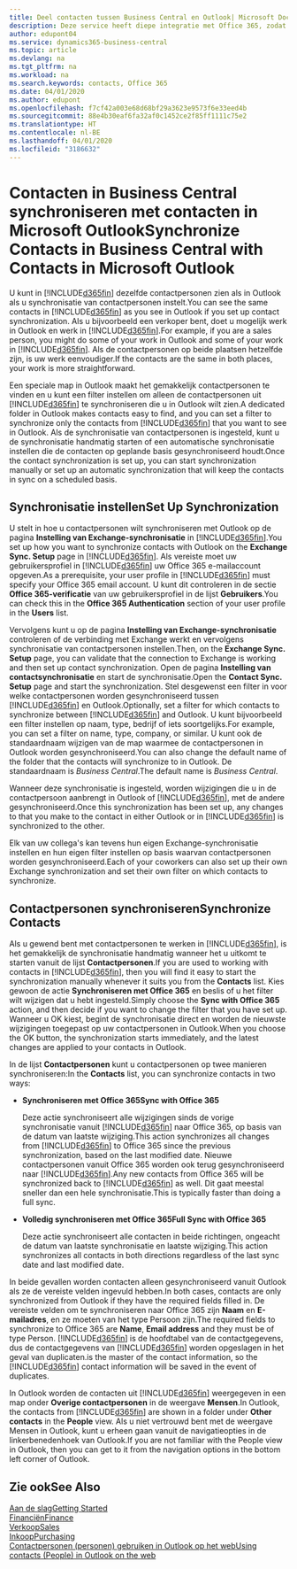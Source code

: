 ```yaml
---
title: Deel contacten tussen Business Central en Outlook| Microsoft Docs
description: Deze service heeft diepe integratie met Office 365, zodat u contacten kunt delen tussen Outlook en Business Central.
author: edupont04
ms.service: dynamics365-business-central
ms.topic: article
ms.devlang: na
ms.tgt_pltfrm: na
ms.workload: na
ms.search.keywords: contacts, Office 365
ms.date: 04/01/2020
ms.author: edupont
ms.openlocfilehash: f7cf42a003e68d68bf29a3623e9573f6e33eed4b
ms.sourcegitcommit: 88e4b30eaf6fa32af0c1452ce2f85ff1111c75e2
ms.translationtype: HT
ms.contentlocale: nl-BE
ms.lasthandoff: 04/01/2020
ms.locfileid: "3186632"
---
```

# <a name="synchronize-contacts-in-business-central-with-contacts-in-microsoft-outlook"></a><span data-ttu-id="6b5ee-103">Contacten in Business Central synchroniseren met contacten in Microsoft Outlook</span><span class="sxs-lookup"><span data-stu-id="6b5ee-103">Synchronize Contacts in Business Central with Contacts in Microsoft Outlook</span></span>
<span data-ttu-id="6b5ee-104">U kunt in [!INCLUDE[d365fin](includes/d365fin_md.md)] dezelfde contactpersonen zien als in Outlook als u synchronisatie van contactpersonen instelt.</span><span class="sxs-lookup"><span data-stu-id="6b5ee-104">You can see the same contacts in [!INCLUDE[d365fin](includes/d365fin_md.md)] as you see in Outlook if you set up contact synchronization.</span></span> <span data-ttu-id="6b5ee-105">Als u bijvoorbeeld een verkoper bent, doet u mogelijk werk in Outlook en werk in [!INCLUDE[d365fin](includes/d365fin_md.md)].</span><span class="sxs-lookup"><span data-stu-id="6b5ee-105">For example, if you are a sales person, you might do some of your work in Outlook and some of your work in [!INCLUDE[d365fin](includes/d365fin_md.md)].</span></span> <span data-ttu-id="6b5ee-106">Als de contactpersonen op beide plaatsen hetzelfde zijn, is uw werk eenvoudiger.</span><span class="sxs-lookup"><span data-stu-id="6b5ee-106">If the contacts are the same in both places, your work is more straightforward.</span></span>  

<span data-ttu-id="6b5ee-107">Een speciale map in Outlook maakt het gemakkelijk contactpersonen te vinden en u kunt een filter instellen om alleen de contactpersonen uit [!INCLUDE[d365fin](includes/d365fin_md.md)] te synchroniseren die u in Outlook wilt zien.</span><span class="sxs-lookup"><span data-stu-id="6b5ee-107">A dedicated folder in Outlook makes contacts easy to find, and you can set a filter to synchronize only the contacts from [!INCLUDE[d365fin](includes/d365fin_md.md)] that you want to see in Outlook.</span></span> <span data-ttu-id="6b5ee-108">Als de synchronisatie van contactpersonen is ingesteld, kunt u de synchronisatie handmatig starten of een automatische synchronisatie instellen die de contacten op geplande basis gesynchroniseerd houdt.</span><span class="sxs-lookup"><span data-stu-id="6b5ee-108">Once the contact synchronization is set up, you can start synchronization manually or set up an automatic synchronization that will keep the contacts in sync on a scheduled basis.</span></span>  

## <a name="set-up-synchronization"></a><span data-ttu-id="6b5ee-109">Synchronisatie instellen</span><span class="sxs-lookup"><span data-stu-id="6b5ee-109">Set Up Synchronization</span></span>
<span data-ttu-id="6b5ee-110">U stelt in hoe u contactpersonen wilt synchroniseren met Outlook op de pagina **Instelling van Exchange-synchronisatie** in [!INCLUDE[d365fin](includes/d365fin_md.md)].</span><span class="sxs-lookup"><span data-stu-id="6b5ee-110">You set up how you want to synchronize contacts with Outlook on the **Exchange Sync. Setup** page in [!INCLUDE[d365fin](includes/d365fin_md.md)].</span></span> <span data-ttu-id="6b5ee-111">Als vereiste moet uw gebruikersprofiel in [!INCLUDE[d365fin](includes/d365fin_md.md)] uw Office 365 e-mailaccount opgeven.</span><span class="sxs-lookup"><span data-stu-id="6b5ee-111">As a prerequisite, your user profile in [!INCLUDE[d365fin](includes/d365fin_md.md)] must specify your Office 365 email account.</span></span> <span data-ttu-id="6b5ee-112">U kunt dit controleren in de sectie **Office 365-verificatie** van uw gebruikersprofiel in de lijst **Gebruikers**.</span><span class="sxs-lookup"><span data-stu-id="6b5ee-112">You can check this in the **Office 365 Authentication** section of your user profile in the **Users** list.</span></span>  

<span data-ttu-id="6b5ee-113">Vervolgens kunt u op de pagina **Instelling van Exchange-synchronisatie** controleren of de verbinding met Exchange werkt en vervolgens synchronisatie van contactpersonen instellen.</span><span class="sxs-lookup"><span data-stu-id="6b5ee-113">Then, on the **Exchange Sync. Setup** page, you can validate that the connection to Exchange is working and then set up contact synchronization.</span></span> <span data-ttu-id="6b5ee-114">Open de pagina **Instelling van contactsynchronisatie** en start de synchronisatie.</span><span class="sxs-lookup"><span data-stu-id="6b5ee-114">Open the **Contact Sync. Setup** page and start the synchronization.</span></span> <span data-ttu-id="6b5ee-115">Stel desgewenst een filter in voor welke contactpersonen worden gesynchroniseerd tussen [!INCLUDE[d365fin](includes/d365fin_md.md)] en Outlook.</span><span class="sxs-lookup"><span data-stu-id="6b5ee-115">Optionally, set a filter for which contacts to synchronize between [!INCLUDE[d365fin](includes/d365fin_md.md)] and Outlook.</span></span> <span data-ttu-id="6b5ee-116">U kunt bijvoorbeeld een filter instellen op naam, type, bedrijf of iets soortgelijks.</span><span class="sxs-lookup"><span data-stu-id="6b5ee-116">For example, you can set a filter on name, type, company, or similar.</span></span> <span data-ttu-id="6b5ee-117">U kunt ook de standaardnaam wijzigen van de map waarmee de contactpersonen in Outlook worden gesynchroniseerd.</span><span class="sxs-lookup"><span data-stu-id="6b5ee-117">You can also change the default name of the folder that the contacts will synchronize to in Outlook.</span></span> <span data-ttu-id="6b5ee-118">De standaardnaam is *Business Central*.</span><span class="sxs-lookup"><span data-stu-id="6b5ee-118">The default name is *Business Central*.</span></span>  

<span data-ttu-id="6b5ee-119">Wanneer deze synchronisatie is ingesteld, worden wijzigingen die u in de contactpersoon aanbrengt in Outlook of [!INCLUDE[d365fin](includes/d365fin_md.md)], met de andere gesynchroniseerd.</span><span class="sxs-lookup"><span data-stu-id="6b5ee-119">Once this synchronization has been set up, any changes to that you make to the contact in either Outlook or in [!INCLUDE[d365fin](includes/d365fin_md.md)] is synchronized to the other.</span></span>  

<span data-ttu-id="6b5ee-120">Elk van uw collega's kan tevens hun eigen Exchange-synchronisatie instellen en hun eigen filter instellen op basis waarvan contactpersonen worden gesynchroniseerd.</span><span class="sxs-lookup"><span data-stu-id="6b5ee-120">Each of your coworkers can also set up their own Exchange synchronization and set their own filter on which contacts to synchronize.</span></span>  

## <a name="synchronize-contacts"></a><span data-ttu-id="6b5ee-121">Contactpersonen synchroniseren</span><span class="sxs-lookup"><span data-stu-id="6b5ee-121">Synchronize Contacts</span></span>
<span data-ttu-id="6b5ee-122">Als u gewend bent met contactpersonen te werken in [!INCLUDE[d365fin](includes/d365fin_md.md)], is het gemakkelijk de synchronisatie handmatig wanneer het u uitkomt te starten vanuit de lijst **Contactpersonen**.</span><span class="sxs-lookup"><span data-stu-id="6b5ee-122">If you are used to working with contacts in [!INCLUDE[d365fin](includes/d365fin_md.md)], then you will find it easy to start the synchronization manually whenever it suits you from the **Contacts** list.</span></span> <span data-ttu-id="6b5ee-123">Kies gewoon de actie **Synchroniseren met Office 365** en beslis of u het filter wilt wijzigen dat u hebt ingesteld.</span><span class="sxs-lookup"><span data-stu-id="6b5ee-123">Simply choose the **Sync with Office 365** action, and then decide if you want to change the filter that you have set up.</span></span> <span data-ttu-id="6b5ee-124">Wanneer u OK kiest, begint de synchronisatie direct en worden de nieuwste wijzigingen toegepast op uw contactpersonen in Outlook.</span><span class="sxs-lookup"><span data-stu-id="6b5ee-124">When you choose the OK button, the synchronization starts immediately, and the latest changes are applied to your contacts in Outlook.</span></span>  

<span data-ttu-id="6b5ee-125">In de lijst **Contactpersonen** kunt u contactpersonen op twee manieren synchroniseren:</span><span class="sxs-lookup"><span data-stu-id="6b5ee-125">In the **Contacts** list, you can synchronize contacts in two ways:</span></span>

* <span data-ttu-id="6b5ee-126">**Synchroniseren met Office 365**</span><span class="sxs-lookup"><span data-stu-id="6b5ee-126">**Sync with Office 365**</span></span>

  <span data-ttu-id="6b5ee-127">Deze actie synchroniseert alle wijzigingen sinds de vorige synchronisatie vanuit [!INCLUDE[d365fin](includes/d365fin_md.md)] naar Office 365, op basis van de datum van laatste wijziging.</span><span class="sxs-lookup"><span data-stu-id="6b5ee-127">This action synchronizes all changes from [!INCLUDE[d365fin](includes/d365fin_md.md)] to Office 365 since the previous synchronization, based on the last modified date.</span></span> <span data-ttu-id="6b5ee-128">Nieuwe contactpersonen vanuit Office 365 worden ook terug gesynchroniseerd naar [!INCLUDE[d365fin](includes/d365fin_md.md)].</span><span class="sxs-lookup"><span data-stu-id="6b5ee-128">Any new contacts from Office 365 will be synchronized back to [!INCLUDE[d365fin](includes/d365fin_md.md)] as well.</span></span> <span data-ttu-id="6b5ee-129">Dit gaat meestal sneller dan een hele synchronisatie.</span><span class="sxs-lookup"><span data-stu-id="6b5ee-129">This is typically faster than doing a full sync.</span></span>  

* <span data-ttu-id="6b5ee-130">**Volledig synchroniseren met Office 365**</span><span class="sxs-lookup"><span data-stu-id="6b5ee-130">**Full Sync with Office 365**</span></span>

  <span data-ttu-id="6b5ee-131">Deze actie synchroniseert alle contacten in beide richtingen, ongeacht de datum van laatste synchronisatie en laatste wijziging.</span><span class="sxs-lookup"><span data-stu-id="6b5ee-131">This action synchronizes all contacts in both directions regardless of the last sync date and last modified date.</span></span>  

<span data-ttu-id="6b5ee-132">In beide gevallen worden contacten alleen gesynchroniseerd vanuit Outlook als ze de vereiste velden ingevuld hebben.</span><span class="sxs-lookup"><span data-stu-id="6b5ee-132">In both cases, contacts are only synchronized from Outlook if they have the required fields filled in.</span></span> <span data-ttu-id="6b5ee-133">De vereiste velden om te synchroniseren naar Office 365 zijn **Naam** en **E-mailadres**, en ze moeten van het type Persoon zijn.</span><span class="sxs-lookup"><span data-stu-id="6b5ee-133">The required fields to synchronize to Office 365 are **Name**, **Email address** and they must be of type Person.</span></span> [!INCLUDE[d365fin](includes/d365fin_md.md)] <span data-ttu-id="6b5ee-134">is de hoofdtabel van de contactgegevens, dus de contactgegevens van [!INCLUDE[d365fin](includes/d365fin_md.md)] worden opgeslagen in het geval van duplicaten.</span><span class="sxs-lookup"><span data-stu-id="6b5ee-134">is the master of the contact information, so the [!INCLUDE[d365fin](includes/d365fin_md.md)] contact information will be saved in the event of duplicates.</span></span>  

<span data-ttu-id="6b5ee-135">In Outlook worden de contacten uit [!INCLUDE[d365fin](includes/d365fin_md.md)] weergegeven in een map onder **Overige contactpersonen** in de weergave **Mensen**.</span><span class="sxs-lookup"><span data-stu-id="6b5ee-135">In Outlook, the contacts from [!INCLUDE[d365fin](includes/d365fin_md.md)] are shown in a folder under **Other contacts** in the **People**  view.</span></span> <span data-ttu-id="6b5ee-136">Als u niet vertrouwd bent met de weergave Mensen in Outlook, kunt u erheen gaan vanuit de navigatieopties in de linkerbenedenhoek van Outlook.</span><span class="sxs-lookup"><span data-stu-id="6b5ee-136">If you are not familiar with the People view in Outlook, then you can get to it from the navigation options in the bottom left corner of Outlook.</span></span>  

## <a name="see-also"></a><span data-ttu-id="6b5ee-137">Zie ook</span><span class="sxs-lookup"><span data-stu-id="6b5ee-137">See Also</span></span>
[<span data-ttu-id="6b5ee-138">Aan de slag</span><span class="sxs-lookup"><span data-stu-id="6b5ee-138">Getting Started</span></span>](product-get-started.md)  
[<span data-ttu-id="6b5ee-139">Financiën</span><span class="sxs-lookup"><span data-stu-id="6b5ee-139">Finance</span></span>](finance.md)  
[<span data-ttu-id="6b5ee-140">Verkoop</span><span class="sxs-lookup"><span data-stu-id="6b5ee-140">Sales</span></span>](sales-manage-sales.md)  
[<span data-ttu-id="6b5ee-141">Inkoop</span><span class="sxs-lookup"><span data-stu-id="6b5ee-141">Purchasing</span></span>](purchasing-manage-purchasing.md)  
[<span data-ttu-id="6b5ee-142">Contactpersonen (personen) gebruiken in Outlook op het web</span><span class="sxs-lookup"><span data-stu-id="6b5ee-142">Using contacts (People) in Outlook on the web</span></span>](https://support.office.com/article/Using-contacts-People-in-Outlook-on-the-web-1e3438c7-26b2-420c-87de-3cea9d31b5cb?appver=OWB150)  
